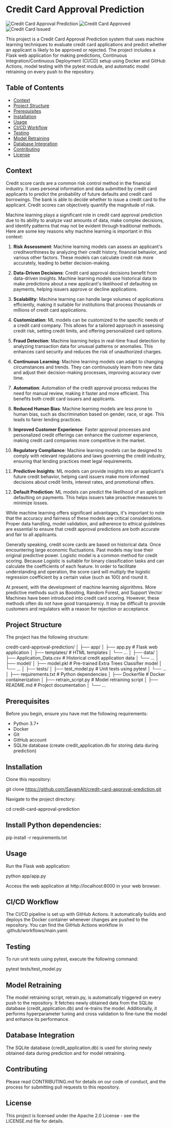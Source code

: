 # Credit Card Approval Prediction

![Credit Card Approval Prediction](https://th.bing.com/th/id/OIP.6HyOVBe3qnbodDgymUuTVgHaDW?pid=ImgDet&rs=1)
![Credit Card Approved](https://cdn.gobankingrates.com/wp-content/uploads/2016/07/istock_21970466_large-2.jpg)
![Credit Card Issued](https://miro.medium.com/max/1200/1*oLsdDr8xP3h2j66YFXyMXQ.jpeg)

This project is a Credit Card Approval Prediction system that uses machine learning techniques to evaluate credit card applications and predict whether an applicant is likely to be approved or rejected. The project includes a Flask web application for making predictions, Continuous Integration/Continuous Deployment (CI/CD) setup using Docker and GitHub Actions, model testing with the pytest module, and automatic model retraining on every push to the repository.

## Table of Contents

- [Context](#context)
- [Project Structure](#project-structure)
- [Prerequisites](#prerequisites)
- [Installation](#installation)
- [Usage](#usage)
- [CI/CD Workflow](#cicd-workflow)
- [Testing](#testing)
- [Model Retraining](#model-retraining)
- [Database Integration](#database-integration)
- [Contributing](#contributing)
- [License](#license)

## Context

Credit score cards are a common risk control method in the financial industry. It uses personal information and data submitted by credit card applicants to predict the probability of future defaults and credit card borrowings. The bank is able to decide whether to issue a credit card to the applicant. Credit scores can objectively quantify the magnitude of risk.

Machine learning plays a significant role in credit card approval prediction due to its ability to analyze vast amounts of data, make complex decisions, and identify patterns that may not be evident through traditional methods. Here are some key reasons why machine learning is important in this context:

1. **Risk Assessment**: Machine learning models can assess an applicant's creditworthiness by analyzing their credit history, financial behavior, and various other factors. These models can calculate credit risk more accurately, leading to better decision-making.

2. **Data-Driven Decisions**: Credit card approval decisions benefit from data-driven insights. Machine learning models use historical data to make predictions about a new applicant's likelihood of defaulting on payments, helping issuers approve or decline applications.

3. **Scalability**: Machine learning can handle large volumes of applications efficiently, making it suitable for institutions that process thousands or millions of credit card applications.

4. **Customization**: ML models can be customized to the specific needs of a credit card company. This allows for a tailored approach in assessing credit risk, setting credit limits, and offering personalized card options.

5. **Fraud Detection**: Machine learning helps in real-time fraud detection by analyzing transaction data for unusual patterns or anomalies. This enhances card security and reduces the risk of unauthorized charges.

6. **Continuous Learning**: Machine learning models can adapt to changing circumstances and trends. They can continuously learn from new data and adjust their decision-making processes, improving accuracy over time.

7. **Automation**: Automation of the credit approval process reduces the need for manual review, making it faster and more efficient. This benefits both credit card issuers and applicants.

8. **Reduced Human Bias**: Machine learning models are less prone to human bias, such as discrimination based on gender, race, or age. This leads to fairer lending practices.

9. **Improved Customer Experience**: Faster approval processes and personalized credit offerings can enhance the customer experience, making credit card companies more competitive in the market.

10. **Regulatory Compliance**: Machine learning models can be designed to comply with relevant regulations and laws governing the credit industry, ensuring that lending practices meet legal requirements.

11. **Predictive Insights**: ML models can provide insights into an applicant's future credit behavior, helping card issuers make more informed decisions about credit limits, interest rates, and promotional offers.

12. **Default Prediction**: ML models can predict the likelihood of an applicant defaulting on payments. This helps issuers take proactive measures to minimize losses.

While machine learning offers significant advantages, it's important to note that the accuracy and fairness of these models are critical considerations. Proper data handling, model validation, and adherence to ethical guidelines are essential to ensure that credit approval predictions are both accurate and fair to all applicants.
 
Generally speaking, credit score cards are based on historical data. Once encountering large economic fluctuations. Past models may lose their original predictive power. Logistic model is a common method for credit scoring. Because Logistic is suitable for binary classification tasks and can calculate the coefficients of each feature. In order to facilitate understanding and operation, the score card will multiply the logistic regression coefficient by a certain value (such as 100) and round it.
 
At present, with the development of machine learning algorithms. More predictive methods such as Boosting, Random Forest, and Support Vector Machines have been introduced into credit card scoring. However, these methods often do not have good transparency. It may be difficult to provide customers and regulators with a reason for rejection or acceptance.

## Project Structure

The project has the following structure:

credit-card-approval-prediction/
│
├── app/
│   ├── app.py                # Flask web application
│   ├── templates/            # HTML templates
│   └── ...
│
├── data/
│   ├── Application_Data.csv       # Historical credit application data
│   └── ...
│
├── model/
│   ├── model.pkl             # Pre-trained Extra Trees Classifier model
│   └── ...
│
├── tests/
│   ├── test_model.py         # Unit tests using pytest
│   └── ...
│
├── requirements.txt         # Python dependencies
│
├── Dockerfile               # Docker containerization
│
├── retrain_script.py        # Model retraining script
│
├── README.md                # Project documentation
│
└── ...

## Prerequisites

Before you begin, ensure you have met the following requirements:

<ul>
    <li>Python 3.7+</li>
    <li>Docker</li>
    <li>Git</li>
    <li>GitHub account</li>
    <li>SQLite database (create credit_application.db for storing data during prediction)</li>
</ul>

## Installation

Clone this repository:

git clone https://github.com/SayamAlt/credit-card-approval-prediction.git

Navigate to the project directory:

cd credit-card-approval-prediction

## Install Python dependencies:

pip install -r requirements.txt

## Usage

Run the Flask web application:

python app/app.py

Access the web application at http://localhost:8000 in your web browser.

## CI/CD Workflow

The CI/CD pipeline is set up with GitHub Actions. It automatically builds and deploys the Docker container whenever changes are pushed to the repository. You can find the GitHub Actions workflow in .github/workflows/main.yaml.

## Testing

To run unit tests using pytest, execute the following command:

pytest tests/test_model.py

## Model Retraining

The model retraining script, retrain.py, is automatically triggered on every push to the repository. It fetches newly obtained data from the SQLite database (credit_application.db) and re-trains the model. Additionally, it performs hyperparameter tuning and cross validation to fine-tune the model and enhance its performance.

## Database Integration

The SQLite database (credit_application.db) is used for storing newly obtained data during prediction and for model retraining.

## Contributing

Please read CONTRIBUTING.md for details on our code of conduct, and the process for submitting pull requests to this repository.

## License

This project is licensed under the Apache 2.0 License - see the LICENSE.md file for details.

